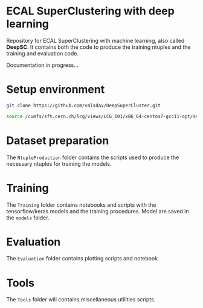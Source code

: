 # ECAL SuperClustering with deep learning

Repository for ECAL SuperClustering with machine learning, also called **DeepSC**. 
It contains both the code to produce the training ntuples and the training and evaluation code. 

Documentation in progress...

# Setup environment

```bash
git clone https://github.com/valsdav/DeepSuperCluster.git

source /cvmfs/sft.cern.ch/lcg/views/LCG_101/x86_64-centos7-gcc11-opt/setup.sh
```
# Dataset preparation
The `NtupleProduction` folder contains the scripts used to produce the necessary ntuples for training the models. 

# Training 
The `Training` folder contains notebooks and scripts with the tensorflow/keras models and the training procedures. 
Model are saved in the `models` folder.

# Evaluation
The `Evaluation` folder contains plotting scripts and notebook. 

# Tools
The `Tools` folder will contains miscellaneous utilities scripts.
